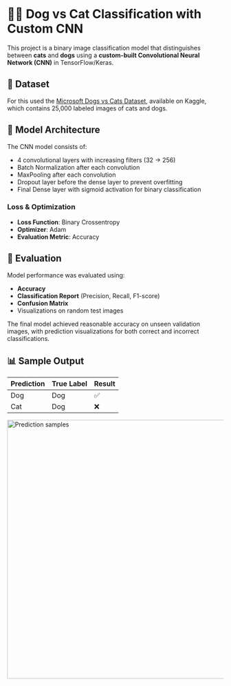 # 🐶🐱 Dog vs Cat Classification with Custom CNN

This project is a binary image classification model that distinguishes between **cats** and **dogs** using a **custom-built Convolutional Neural Network (CNN)** in TensorFlow/Keras.

## 📁 Dataset

For this used the [Microsoft Dogs vs Cats Dataset](https://www.kaggle.com/datasets/microsoft/catsvsdogs), available on Kaggle, which contains 25,000 labeled images of cats and dogs.

## 🧠 Model Architecture

The CNN model consists of:

- 4 convolutional layers with increasing filters (32 → 256)
- Batch Normalization after each convolution
- MaxPooling after each convolution
- Dropout layer before the dense layer to prevent overfitting
- Final Dense layer with sigmoid activation for binary classification

### Loss & Optimization
- **Loss Function**: Binary Crossentropy  
- **Optimizer**: Adam  
- **Evaluation Metric**: Accuracy

## 🧪 Evaluation

Model performance was evaluated using:

- **Accuracy**
- **Classification Report** (Precision, Recall, F1-score)
- **Confusion Matrix**
- Visualizations on random test images

The final model achieved reasonable accuracy on unseen validation images, with prediction visualizations for both correct and incorrect classifications.

## 📊 Sample Output

| Prediction | True Label | Result |
|------------|------------|--------|
| Dog        | Dog        | ✅     |
| Cat        | Dog        | ❌     |

<img src="![Image](https://github.com/user-attachments/assets/79ca62b7-6afa-47c3-b619-5b27a50bbd1c)" alt="Prediction samples" width="600"/>
